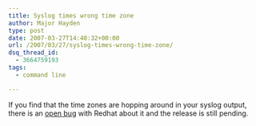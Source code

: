 ```yaml
---
title: Syslog times wrong time zone
author: Major Hayden
type: post
date: 2007-03-27T14:40:32+00:00
url: /2007/03/27/syslog-times-wrong-time-zone/
dsq_thread_id:
  - 3664759193
tags:
  - command line

---
```

If you find that the time zones are hopping around in your syslog output, there is an [open bug][1] with Redhat about it and the release is still pending.

 [1]: https://bugzilla.redhat.com/bugzilla/show_bug.cgi?id=203671
